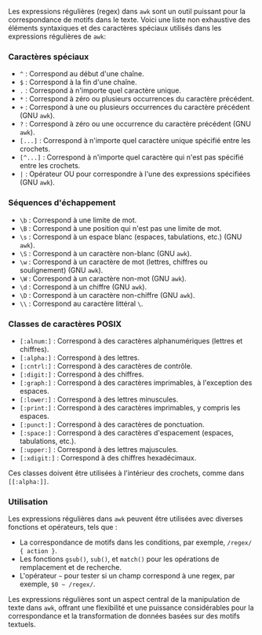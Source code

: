 Les expressions régulières (regex) dans `awk` sont un outil puissant pour la correspondance de motifs dans le texte. Voici une liste non exhaustive des éléments syntaxiques et des caractères spéciaux utilisés dans les expressions régulières de `awk`:

### Caractères spéciaux

- `^` : Correspond au début d'une chaîne.
- `$` : Correspond à la fin d'une chaîne.
- `.` : Correspond à n'importe quel caractère unique.
- `*` : Correspond à zéro ou plusieurs occurrences du caractère précédent.
- `+` : Correspond à une ou plusieurs occurrences du caractère précédent (GNU `awk`).
- `?` : Correspond à zéro ou une occurrence du caractère précédent (GNU `awk`).
- `[...]` : Correspond à n'importe quel caractère unique spécifié entre les crochets.
- `[^...]` : Correspond à n'importe quel caractère qui n'est pas spécifié entre les crochets.
- `|` : Opérateur OU pour correspondre à l'une des expressions spécifiées (GNU `awk`).

### Séquences d'échappement

- `\b` : Correspond à une limite de mot.
- `\B` : Correspond à une position qui n'est pas une limite de mot.
- `\s` : Correspond à un espace blanc (espaces, tabulations, etc.) (GNU `awk`).
- `\S` : Correspond à un caractère non-blanc (GNU `awk`).
- `\w` : Correspond à un caractère de mot (lettres, chiffres ou soulignement) (GNU `awk`).
- `\W` : Correspond à un caractère non-mot (GNU `awk`).
- `\d` : Correspond à un chiffre (GNU `awk`).
- `\D` : Correspond à un caractère non-chiffre (GNU `awk`).
- `\\` : Correspond au caractère littéral `\`.

### Classes de caractères POSIX

- `[:alnum:]` : Correspond à des caractères alphanumériques (lettres et chiffres).
- `[:alpha:]` : Correspond à des lettres.
- `[:cntrl:]` : Correspond à des caractères de contrôle.
- `[:digit:]` : Correspond à des chiffres.
- `[:graph:]` : Correspond à des caractères imprimables, à l'exception des espaces.
- `[:lower:]` : Correspond à des lettres minuscules.
- `[:print:]` : Correspond à des caractères imprimables, y compris les espaces.
- `[:punct:]` : Correspond à des caractères de ponctuation.
- `[:space:]` : Correspond à des caractères d'espacement (espaces, tabulations, etc.).
- `[:upper:]` : Correspond à des lettres majuscules.
- `[:xdigit:]` : Correspond à des chiffres hexadécimaux.

Ces classes doivent être utilisées à l'intérieur des crochets, comme dans `[[:alpha:]]`.

### Utilisation

Les expressions régulières dans `awk` peuvent être utilisées avec diverses fonctions et opérateurs, tels que :

- La correspondance de motifs dans les conditions, par exemple, `/regex/ { action }`.
- Les fonctions `gsub()`, `sub()`, et `match()` pour les opérations de remplacement et de recherche.
- L'opérateur `~` pour tester si un champ correspond à une regex, par exemple, `$0 ~ /regex/`.

Les expressions régulières sont un aspect central de la manipulation de texte dans `awk`, offrant une flexibilité et une puissance considérables pour la correspondance et la transformation de données basées sur des motifs textuels.